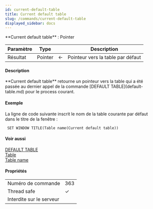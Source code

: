 ```yaml
---
id: current-default-table
title: Current default table
slug: /commands/current-default-table
displayed_sidebar: docs
---
```


<!--REF #_command_.Current default table.Syntax-->**Current default table**  : Pointer<!-- END REF-->
<!--REF #_command_.Current default table.Params-->
| Paramètre | Type |  | Description |
| --- | --- | --- | --- |
| Résultat | Pointer | &#8592; | Pointeur vers la table par défaut |

<!-- END REF-->

#### Description 

<!--REF #_command_.Current default table.Summary-->**Current default table** retourne un pointeur vers la table qui a été passée au dernier appel de la commande [DEFAULT TABLE](default-table.md) pour le process courant.<!-- END REF-->

#### Exemple 

La ligne de code suivante inscrit le nom de la table courante par défaut dans le titre de la fenêtre :

```4d
 SET WINDOW TITLE(Table name(Current default table))
```

#### Voir aussi 

[DEFAULT TABLE](default-table.md)  
[Table](table.md)  
[Table name](table-name.md)  

#### Propriétés
|  |  |
| --- | --- |
| Numéro de commande | 363 |
| Thread safe | &check; |
| Interdite sur le serveur ||



